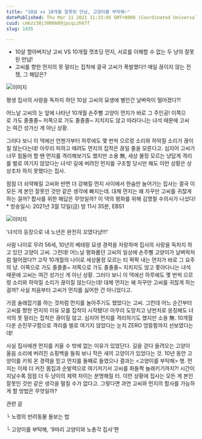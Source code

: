 ```yaml
---
title: "10살 vs 10개월 잘못된 만남, 고양이를 부탁해~"
datePublished: Thu Mar 11 2021 11:33:05 GMT+0000 (Coordinated Universal Time)
cuid: cm6zz38j3000k09jpcqizhk7f
slug: 1435

---
```



- 10살 할아버지냥 고씨 VS 10개월 캣초딩 먼지, 서로를 이해할 수 없는 두 냥의 잘못된 만남!
- 고씨를 향한 먼지의 못 말리는 집착에 결국 고씨가 폭발했다!! 매일 끊이지 않는 전쟁, 그 해답은?

![이미지](https://cdn.hashnode.com/res/hashnode/image/upload/v1739247554188/a1fd493a-a1c9-48a7-a5e5-0691f913b97d.jpeg)

평생 집사의 사랑을 독차지 하던 10살 고씨의 묘생에 별안간 날벼락이 떨어졌다?!

어느날 고씨의 눈 앞에 나타난 10개월 손주뻘 고양이 먼지가 바로 그 주인공! 이쪽으로 가도 졸졸졸~ 저쪽으로 가도 졸졸졸~ 지치지도 않고 따라다니는 녀석 때문에 고씨는 여간 성가신 게 아닌 상황.

그러다 보니 이 댁에선 언젠가부터 하루에도 몇 번씩 으르렁 소리와 하악질 소리가 끊이질 않는다는데! 아무리 피하고 때려도 먼지의 집착은 끊일 줄을 모른다고. 심지어 고씨가 너무 힘들어 할 땐 먼지를 격리해보기도 했지만 소용 無, 세상 물정 모르는 냥답게 격리를 벌로 여기지 않았다는 녀석! 길에 버려진 먼지를 구조할 당시만 해도 이런 상황은 상상조차 하지 못했다는 집사.

점점 더 쇠약해질 고씨와 반면 더 강해질 먼지 사이에서 한숨만 늘어가는 집사는 결국 이 모든 게 본인 잘못인 것만 같은 생각에 빠지는데. 대체 먼지는 왜 자꾸만 고씨를 귀찮게 하는 걸까? 합사를 위한 해답은 무엇일까? 이 댁의 평화를 위해 김명철 수의사가 나섰다! * 방송일시: 2021년 3월 12일(금) 밤 11시 35분, EBS1

![이미지](https://cdn.hashnode.com/res/hashnode/image/upload/v1739247556473/aae4202d-9045-44d0-98ea-b5cb758e9220.jpeg)

‘녀석의 등장으로 내 노년은 완전히 꼬였다냥!!!’

사람 나이로 무려 56세, 10년의 베테랑 묘생 경력을 자랑하며 집사의 사랑을 독차지 하고 있던 고양이 고씨. 그런데! 어느날 평화롭던 고씨의 일상에 손주뻘 고양이가 날벼락처럼 떨어졌다?! 고작 10개월의 나이로 세상물정 모르는 티 팍팍 내는 먼지가 바로 그 요주의 냥. 이쪽으로 가도 졸졸졸~ 저쪽으로 가도 졸졸졸~ 지치지도 않고 쫓아다니는 녀석 때문에 고씨는 여간 성가신 게 아닌 상황. 그러다 보니 이 댁에선 하루에도 몇 번씩 으르렁 소리와 하악질 소리가 끊이질 않는다는데! 대체 먼지는 왜 자꾸만 고씨를 귀찮게 하는 걸까? 사실 처음부터 고씨가 먼지를 싫어한 건 아니었다고.

가끔 술래잡기를 하는 것처럼 먼지를 놀아주기도 했었다는 고씨. 그런데 어느 순간부터 고씨를 향한 먼지의 이유 모를 집착이 시작됐다! 아무리 도망치고 냥펀치로 응징해도 녀석의 못 말리는 집착은 끊이질 않고. 심지어 먼지를 격리하기도 했지만 소용 無. 10개월다운 순진무구함으로 격리를 벌로 여기지 않았다는 눈치 ZERO 엉뚱함까지 선보였다는데!

사실 집사에겐 먼지를 키울 수 밖에 없는 이유가 있었단다. 길을 걷다 들려오는 고양이 울음 소리에 버려진 쇼핑백을 들춰 보니 작은 새끼 고양이가 있었다는 것. 10년 동안 고양이를 키워 온 경력을 믿고 먼지를 둘째로 들였으나 결과는 <고양이를 부탁해> 행. 먼지는 이제 더 커진 몸집과 순발력으로 여기저기서 고씨를 화들짝 놀래키기까지?! 시간이 지날수록 점점 더 두 냥이의 체력 차이는 분명해질 터. 이런 상황에 집사는 모든 게 본인 잘못인 것만 같은 생각을 떨칠 수가 없다고. 그렇다면 과연 고씨와 먼지의 합사를 가능하게 할 방법은 무엇일까?

관련 글

└ 노령의 반려동물 돌보는 법

└ 고양이를 부탁해, '9마리 고양이와 노총각 집사'편